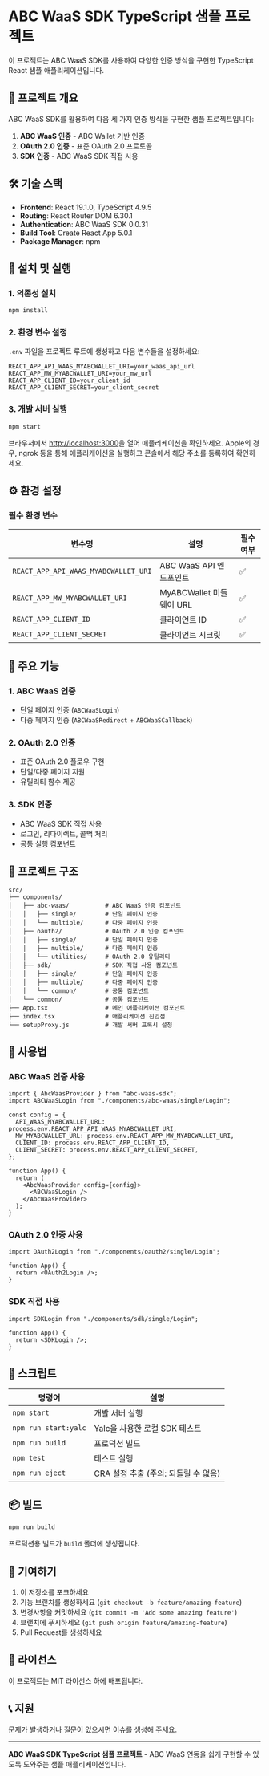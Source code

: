 # ABC WaaS SDK TypeScript 샘플 프로젝트

이 프로젝트는 ABC WaaS SDK를 사용하여 다양한 인증 방식을 구현한 TypeScript React 샘플 애플리케이션입니다.

## 🎯 프로젝트 개요

ABC WaaS SDK를 활용하여 다음 세 가지 인증 방식을 구현한 샘플 프로젝트입니다:

1. **ABC WaaS 인증** - ABC Wallet 기반 인증
2. **OAuth 2.0 인증** - 표준 OAuth 2.0 프로토콜
3. **SDK 인증** - ABC WaaS SDK 직접 사용

## 🛠 기술 스택

- **Frontend**: React 19.1.0, TypeScript 4.9.5
- **Routing**: React Router DOM 6.30.1
- **Authentication**: ABC WaaS SDK 0.0.31
- **Build Tool**: Create React App 5.0.1
- **Package Manager**: npm

## 🚀 설치 및 실행

### 1. 의존성 설치

```bash
npm install
```

### 2. 환경 변수 설정

`.env` 파일을 프로젝트 루트에 생성하고 다음 변수들을 설정하세요:

```env
REACT_APP_API_WAAS_MYABCWALLET_URI=your_waas_api_url
REACT_APP_MW_MYABCWALLET_URI=your_mw_url
REACT_APP_CLIENT_ID=your_client_id
REACT_APP_CLIENT_SECRET=your_client_secret
```

### 3. 개발 서버 실행

```bash
npm start
```

브라우저에서 [http://localhost:3000](http://localhost:3000)을 열어 애플리케이션을 확인하세요.
Apple의 경우, ngrok 등을 통해 애플리케이션을 실행하고 콘솔에서 해당 주소를 등록하여 확인하세요.

## ⚙️ 환경 설정

### 필수 환경 변수

| 변수명                               | 설명                     | 필수 여부 |
| ------------------------------------ | ------------------------ | --------- |
| `REACT_APP_API_WAAS_MYABCWALLET_URI` | ABC WaaS API 엔드포인트  | ✅        |
| `REACT_APP_MW_MYABCWALLET_URI`       | MyABCWallet 미들웨어 URL | ✅        |
| `REACT_APP_CLIENT_ID`                | 클라이언트 ID            | ✅        |
| `REACT_APP_CLIENT_SECRET`            | 클라이언트 시크릿        | ✅        |

## 🔧 주요 기능

### 1. ABC WaaS 인증

- 단일 페이지 인증 (`ABCWaaSLogin`)
- 다중 페이지 인증 (`ABCWaaSRedirect` + `ABCWaaSCallback`)

### 2. OAuth 2.0 인증

- 표준 OAuth 2.0 플로우 구현
- 단일/다중 페이지 지원
- 유틸리티 함수 제공

### 3. SDK 인증

- ABC WaaS SDK 직접 사용
- 로그인, 리다이렉트, 콜백 처리
- 공통 실행 컴포넌트

## 📁 프로젝트 구조

```
src/
├── components/
│   ├── abc-waas/          # ABC WaaS 인증 컴포넌트
│   │   ├── single/        # 단일 페이지 인증
│   │   └── multiple/      # 다중 페이지 인증
│   ├── oauth2/            # OAuth 2.0 인증 컴포넌트
│   │   ├── single/        # 단일 페이지 인증
│   │   ├── multiple/      # 다중 페이지 인증
│   │   └── utilities/     # OAuth 2.0 유틸리티
│   ├── sdk/               # SDK 직접 사용 컴포넌트
│   │   ├── single/        # 단일 페이지 인증
│   │   ├── multiple/      # 다중 페이지 인증
│   │   └── common/        # 공통 컴포넌트
│   └── common/            # 공통 컴포넌트
├── App.tsx                # 메인 애플리케이션 컴포넌트
├── index.tsx              # 애플리케이션 진입점
└── setupProxy.js          # 개발 서버 프록시 설정
```

## 📖 사용법

### ABC WaaS 인증 사용

```tsx
import { AbcWaasProvider } from "abc-waas-sdk";
import ABCWaaSLogin from "./components/abc-waas/single/Login";

const config = {
  API_WAAS_MYABCWALLET_URL: process.env.REACT_APP_API_WAAS_MYABCWALLET_URI,
  MW_MYABCWALLET_URL: process.env.REACT_APP_MW_MYABCWALLET_URI,
  CLIENT_ID: process.env.REACT_APP_CLIENT_ID,
  CLIENT_SECRET: process.env.REACT_APP_CLIENT_SECRET,
};

function App() {
  return (
    <AbcWaasProvider config={config}>
      <ABCWaaSLogin />
    </AbcWaasProvider>
  );
}
```

### OAuth 2.0 인증 사용

```tsx
import OAuth2Login from "./components/oauth2/single/Login";

function App() {
  return <OAuth2Login />;
}
```

### SDK 직접 사용

```tsx
import SDKLogin from "./components/sdk/single/Login";

function App() {
  return <SDKLogin />;
}
```

## 🔧 스크립트

| 명령어               | 설명                                 |
| -------------------- | ------------------------------------ |
| `npm start`          | 개발 서버 실행                       |
| `npm run start:yalc` | Yalc을 사용한 로컬 SDK 테스트        |
| `npm run build`      | 프로덕션 빌드                        |
| `npm test`           | 테스트 실행                          |
| `npm run eject`      | CRA 설정 추출 (주의: 되돌릴 수 없음) |

## 📦 빌드

```bash
npm run build
```

프로덕션용 빌드가 `build` 폴더에 생성됩니다.

## 🤝 기여하기

1. 이 저장소를 포크하세요
2. 기능 브랜치를 생성하세요 (`git checkout -b feature/amazing-feature`)
3. 변경사항을 커밋하세요 (`git commit -m 'Add some amazing feature'`)
4. 브랜치에 푸시하세요 (`git push origin feature/amazing-feature`)
5. Pull Request를 생성하세요

## 📄 라이선스

이 프로젝트는 MIT 라이선스 하에 배포됩니다.

## 📞 지원

문제가 발생하거나 질문이 있으시면 이슈를 생성해 주세요.

---

**ABC WaaS SDK TypeScript 샘플 프로젝트** - ABC WaaS 연동을 쉽게 구현할 수 있도록 도와주는 샘플 애플리케이션입니다.
